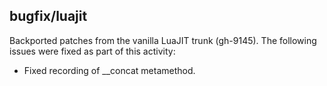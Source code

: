 ## bugfix/luajit
Backported patches from the vanilla LuaJIT trunk (gh-9145). The following issues
were fixed as part of this activity:
* Fixed recording of __concat metamethod.
